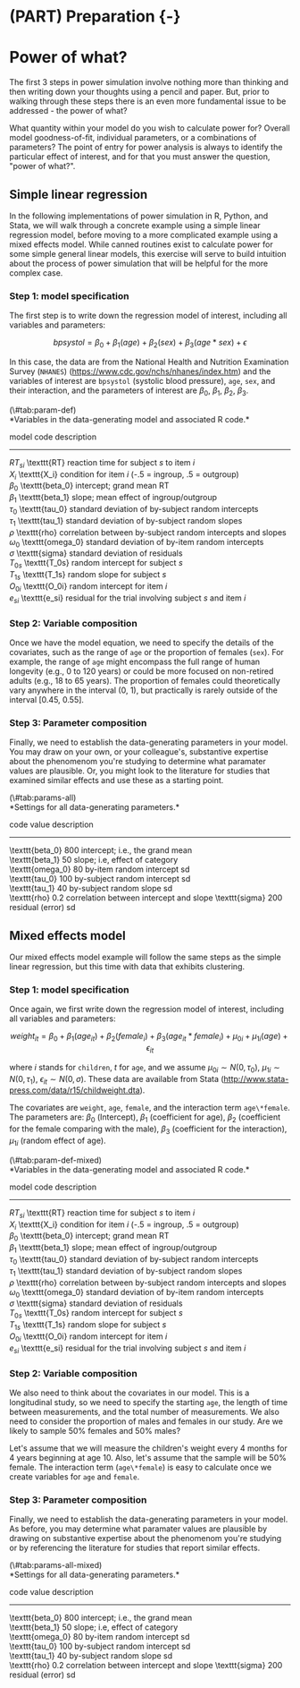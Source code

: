 


# (PART) Preparation {-}

# Power of what?

The first 3 steps in power simulation involve nothing more than thinking and then writing down your thoughts using a pencil and paper. But, prior to walking through these steps there is an even more fundamental issue to be addressed - the power of what?

What quantity within your model do you wish to calculate power for? Overall model goodness-of-fit, individual parameters, or a combinations of parameters? The point of entry for power analysis is always to identify the particular effect of interest, and for that you must answer the question, "power of what?".
## Simple linear regression

In the following implementations of power simulation in R, Python, and Stata, we will walk through a concrete example using a simple linear regression model, before moving to a more complicated example using a mixed effects model. While canned routines exist to calculate power for some simple general linear models, this exercise will serve to build intuition about the process of power simulation that will be helpful for the more complex case.

### Step 1: model specification

The first step is to write down the regression model of interest, including all variables and parameters:

$$
bpsystol = \beta_0 + \beta_1(age) + \beta_2(sex) + \beta_3(age*sex) + \epsilon
$$

In this case, the data are from the National Health and Nutrition Examination Survey (`NHANES`) (<https://www.cdc.gov/nchs/nhanes/index.htm>) and the variables of interest are `bpsystol` (systolic blood pressure), `age`, `sex`, and their interaction, and the parameters of interest are $\beta_0$, $\beta_1$, $\beta_2$, $\beta_3$.

<caption>(\#tab:param-def)</caption>

<div custom-style='Table Caption'>*Variables in the data-generating model and associated R code.*</div>


model        code                description                                                 
-----------  ------------------  ------------------------------------------------------------
$RT_{si}$    \texttt{RT}         reaction time for subject $s$ to item $i$                   
$X_i$        \texttt{X\_i}       condition for item $i$ (-.5 = ingroup, .5 = outgroup)       
$\beta_0$    \texttt{beta\_0}    intercept; grand mean RT                                    
$\beta_1$    \texttt{beta\_1}    slope; mean effect of ingroup/outgroup                      
$\tau_0$     \texttt{tau\_0}     standard deviation of by-subject random intercepts          
$\tau_1$     \texttt{tau\_1}     standard deviation of by-subject random slopes              
$\rho$       \texttt{rho}        correlation between by-subject random intercepts and slopes 
$\omega_0$   \texttt{omega\_0}   standard deviation of by-item random intercepts             
$\sigma$     \texttt{sigma}      standard deviation of residuals                             
$T_{0s}$     \texttt{T\_0s}      random intercept for subject $s$                            
$T_{1s}$     \texttt{T\_1s}      random slope for subject $s$                                
$O_{0i}$     \texttt{O\_0i}      random intercept for item $i$                               
$e_{si}$     \texttt{e\_si}      residual for the trial involving subject $s$ and item $i$   
### Step 2: Variable composition

Once we have the model equation, we need to specify the details of the covariates, such as the range of `age` or the proportion of females (`sex`). For example, the range of `age` might encompass the full range of human longevity (e.g., 0 to 120 years) or could be more focused on non-retired adults (e.g., 18 to 65 years). The proportion of females could theoretically vary anywhere in the interval (0, 1), but practically is rarely outside of the interval [0.45, 0.55].

### Step 3: Parameter composition

Finally, we need to establish the data-generating parameters in your model. You may draw on your own, or your colleague's, substantive expertise about the phenomenom you're studying to determine what paramater values are plausible. Or, you might look to the literature for studies that examined similar effects and use these as a starting point.

<caption>(\#tab:params-all)</caption>

<div custom-style='Table Caption'>*Settings for all data-generating parameters.*</div>


code                value   description                             
------------------  ------  ----------------------------------------
\texttt{beta\_0}    800     intercept; i.e., the grand mean         
\texttt{beta\_1}    50      slope; i.e, effect of category          
\texttt{omega\_0}   80      by-item random intercept sd             
\texttt{tau\_0}     100     by-subject random intercept sd          
\texttt{tau\_1}     40      by-subject random slope sd              
\texttt{rho}        0.2     correlation between intercept and slope 
\texttt{sigma}      200     residual (error) sd                     

## Mixed effects model

Our mixed effects model example will follow the same steps as the simple linear regression, but this time with data that exhibits clustering.

### Step 1: model specification

Once again, we first write down the regression model of interest, including all variables and parameters:

$$
weight_{it} = \beta_0 + \beta_1(age_{it}) + \beta_2(female_i) + \beta_3(age_{it}*female_i) + \mu_{0i} + \mu_{1i}(age) + \epsilon_{it}
$$

where $i$ stands for `children`, $t$ for `age`, and we assume $\mu_{0i} \sim N(0, \tau_0)$, $\mu_{1i}\sim N(0, \tau_1)$, $\epsilon_{it} \sim N(0, \sigma)$. These data are available from Stata (<http://www.stata-press.com/data/r15/childweight.dta>).

The covariates are `weight`, `age`, `female`, and the interaction term `age\*female`. The parameters are: $\beta_0$ (Intercept), $\beta_1$ (coefficient for age), $\beta_2$ (coefficient for the female comparing with the male), $\beta_3$ (coefficient for the interaction), $\mu_{1i}$ (random effect of age).

<caption>(\#tab:param-def-mixed)</caption>

<div custom-style='Table Caption'>*Variables in the data-generating model and associated R code.*</div>


model        code                description                                                 
-----------  ------------------  ------------------------------------------------------------
$RT_{si}$    \texttt{RT}         reaction time for subject $s$ to item $i$                   
$X_i$        \texttt{X\_i}       condition for item $i$ (-.5 = ingroup, .5 = outgroup)       
$\beta_0$    \texttt{beta\_0}    intercept; grand mean RT                                    
$\beta_1$    \texttt{beta\_1}    slope; mean effect of ingroup/outgroup                      
$\tau_0$     \texttt{tau\_0}     standard deviation of by-subject random intercepts          
$\tau_1$     \texttt{tau\_1}     standard deviation of by-subject random slopes              
$\rho$       \texttt{rho}        correlation between by-subject random intercepts and slopes 
$\omega_0$   \texttt{omega\_0}   standard deviation of by-item random intercepts             
$\sigma$     \texttt{sigma}      standard deviation of residuals                             
$T_{0s}$     \texttt{T\_0s}      random intercept for subject $s$                            
$T_{1s}$     \texttt{T\_1s}      random slope for subject $s$                                
$O_{0i}$     \texttt{O\_0i}      random intercept for item $i$                               
$e_{si}$     \texttt{e\_si}      residual for the trial involving subject $s$ and item $i$   
### Step 2: Variable composition

We also need to think about the covariates in our model. This is a longitudinal study, so we need to specify the starting `age`, the length of time between measurements, and the total number of measurements. We also need to consider the proportion of males and females in our study. Are we likely to sample 50% females and 50% males?

Let's assume that we will measure the children's weight every 4 months for 4 years beginning at age 10. Also, let's assume that the sample will be 50% female. The interaction term (`age\*female`) is easy to calculate once we create variables for `age` and `female`. 

### Step 3: Parameter composition

Finally, we need to establish the data-generating parameters in your model. As before, you may determine what paramater values are plausible by drawing on substantive expertise about the phenomenom you're studying or by referencing the literature for studies that report similar effects.

<caption>(\#tab:params-all-mixed)</caption>

<div custom-style='Table Caption'>*Settings for all data-generating parameters.*</div>


code                value   description                             
------------------  ------  ----------------------------------------
\texttt{beta\_0}    800     intercept; i.e., the grand mean         
\texttt{beta\_1}    50      slope; i.e, effect of category          
\texttt{omega\_0}   80      by-item random intercept sd             
\texttt{tau\_0}     100     by-subject random intercept sd          
\texttt{tau\_1}     40      by-subject random slope sd              
\texttt{rho}        0.2     correlation between intercept and slope 
\texttt{sigma}      200     residual (error) sd                     

